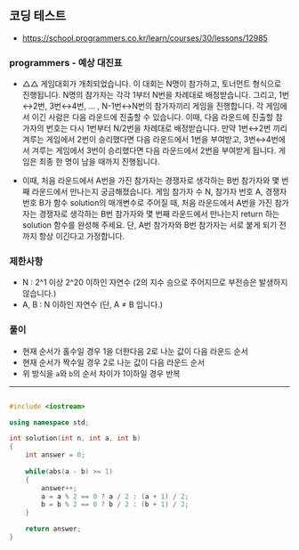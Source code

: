## 코딩 테스트
- https://school.programmers.co.kr/learn/courses/30/lessons/12985

### programmers - 예상 대진표

- △△ 게임대회가 개최되었습니다. 이 대회는 N명이 참가하고, 토너먼트 형식으로 진행됩니다. N명의 참가자는 각각 1부터 N번을 차례대로 배정받습니다. 그리고, 1번↔2번, 3번↔4번, ... , N-1번↔N번의 참가자끼리 게임을 진행합니다. 각 게임에서 이긴 사람은 다음 라운드에 진출할 수 있습니다. 이때, 다음 라운드에 진출할 참가자의 번호는 다시 1번부터 N/2번을 차례대로 배정받습니다. 만약 1번↔2번 끼리 겨루는 게임에서 2번이 승리했다면 다음 라운드에서 1번을 부여받고, 3번↔4번에서 겨루는 게임에서 3번이 승리했다면 다음 라운드에서 2번을 부여받게 됩니다. 게임은 최종 한 명이 남을 때까지 진행됩니다.

- 이때, 처음 라운드에서 A번을 가진 참가자는 경쟁자로 생각하는 B번 참가자와 몇 번째 라운드에서 만나는지 궁금해졌습니다. 게임 참가자 수 N, 참가자 번호 A, 경쟁자 번호 B가 함수 solution의 매개변수로 주어질 때, 처음 라운드에서 A번을 가진 참가자는 경쟁자로 생각하는 B번 참가자와 몇 번째 라운드에서 만나는지 return 하는 solution 함수를 완성해 주세요. 단, A번 참가자와 B번 참가자는 서로 붙게 되기 전까지 항상 이긴다고 가정합니다.

### 제한사항
- N : 2^1 이상 2^20 이하인 자연수 (2의 지수 승으로 주어지므로 부전승은 발생하지 않습니다.)
- A, B : N 이하인 자연수 (단, A ≠ B 입니다.)


### 풀이
- 현재 순서가 홀수일 경우 1을 더한다음 2로 나눈 값이 다음 라운드 순서
- 현재 순서가 짝수일 경우 2로 나눈 값이 다음 라운드 순서
- 위 방식을 `a`와 `b`의 순서 차이가 1이하일 경우 반복

***
```c++

#include <iostream>

using namespace std;

int solution(int n, int a, int b)
{
    int answer = 0;
    
    while(abs(a - b) >= 1)
    {
        answer++;
        a = a % 2 == 0 ? a / 2 : (a + 1) / 2;
        b = b % 2 == 0 ? b / 2 : (b + 1) / 2;
    }

    return answer;
}

```
